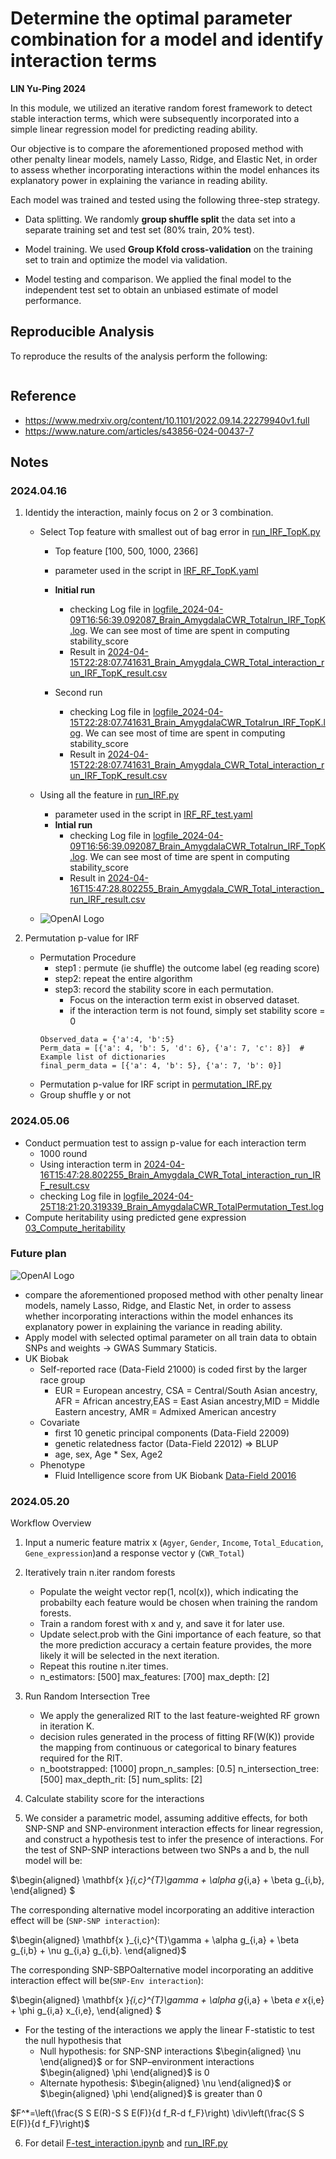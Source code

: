 # Determine the optimal parameter combination for a model and identify interaction terms

**LIN Yu-Ping 2024**

In this module, we utilized an iterative random forest framework to detect stable interaction terms, which were subsequently incorporated into a simple linear regression model for predicting reading ability.

Our objective is to compare the aforementioned proposed method with other penalty linear models, namely Lasso, Ridge, and Elastic Net, in order to assess whether incorporating interactions within the model enhances its explanatory power in explaining the variance in reading ability.


Each model was trained and tested using the following three-step strategy.  

+ Data splitting. We randomly **group shuffle split** the data set into a separate training set and test set (80% train, 20% test). 

+ Model training. We used **Group Kfold cross-validation** on the training set to train and optimize the model via validation. 

+ Model testing and comparison. We applied the final model to the independent test set to obtain an unbiased estimate of model performance. 









## Reproducible Analysis

To reproduce the results of the  analysis perform the following:

```bash

``````

## Reference
- https://www.medrxiv.org/content/10.1101/2022.09.14.22279940v1.full
- https://www.nature.com/articles/s43856-024-00437-7


## Notes

### 2024.04.16
1. Identidy the interaction, mainly focus on 2 or 3 combination.
   
   - Select Top feature with smallest  out of bag error in [run_IRF_TopK.py](run_IRF_TopK.py)
     - Top feature [100, 500, 1000, 2366]
     - parameter used in the script in [IRF_RF_TopK.yaml](model_configure/IRF_RF_TopK.yaml)
  
     - **Initial run** 
       - checking Log file in [logfile_2024-04-09T16:56:39.092087_Brain_AmygdalaCWR_Totalrun_IRF_TopK.log](Log/logfile_2024-04-09T16:56:39.092087_Brain_AmygdalaCWR_Totalrun_IRF_TopK.log).
       We can see most of time are spent in computing stability_score
       -  Result in [2024-04-15T22:28:07.741631_Brain_Amygdala_CWR_Total_interaction_run_IRF_TopK_result.csv](results/Brain_Amygdala/2024-04-15T22:28:07.741631_Brain_Amygdala_CWR_Total_interaction_run_IRF_TopK_result.csv)
  
     - Second run 
       - checking Log file in [logfile_2024-04-15T22:28:07.741631_Brain_AmygdalaCWR_Totalrun_IRF_TopK.log](Log/logfile_2024-04-15T22:28:07.741631_Brain_AmygdalaCWR_Totalrun_IRF_TopK.log).
       We can see most of time are spent in computing stability_score
       -  Result in [2024-04-15T22:28:07.741631_Brain_Amygdala_CWR_Total_interaction_run_IRF_TopK_result.csv](results/Brain_Amygdala/2024-04-15T22:28:07.741631_Brain_Amygdala_CWR_Total_interaction_run_IRF_TopK_result.csv)

   - Using all the feature in [run_IRF.py](run_IRF.py)  
     - parameter used in the script in [IRF_RF_test.yaml](model_configure/IRF_RF_test.yaml)
     - **Intial run** 
       - checking Log file in [logfile_2024-04-09T16:56:39.092087_Brain_AmygdalaCWR_Totalrun_IRF_TopK.log](Log/logfile_2024-04-16T15:47:28.802255_Brain_AmygdalaCWR_Totalrun_IRF.log).
       We can see most of time are spent in computing stability_score
       -  Result in [2024-04-16T15:47:28.802255_Brain_Amygdala_CWR_Total_interaction_run_IRF_result.csv](results/Brain_Amygdala/2024-04-16T15:47:28.802255_Brain_Amygdala_CWR_Total_interaction_run_IRF_result.csv)
   - ![OpenAI Logo](pnas.1711236115fig01.jpeg)

2. Permutation p-value for IRF
    
   - Permutation Procedure
     + step1 : permute (ie shuffle) the outcome label (eg reading score)
     + step2:  repeat the entire algorithm
     + step3: record the stability score in each permutation.
       + Focus on the interaction term exist in observed dataset.
       + if the interaction term is not found, simply set stability score = 0   
      ```
      Observed_data = {'a':4, 'b':5}
      Perm_data = [{'a': 4, 'b': 5, 'd': 6}, {'a': 7, 'c': 8}]  # Example list of dictionaries
      final_perm_data = [{'a': 4, 'b': 5}, {'a': 7, 'b': 0}]
      ```
   - Permutation p-value for IRF script in [permutation_IRF.py](permutation_IRF.py)
   - Group shuffle y or not


### 2024.05.06
   - Conduct permuation test to assign p-value for each interaction term
     + 1000 round
     + Using interaction term in [2024-04-16T15:47:28.802255_Brain_Amygdala_CWR_Total_interaction_run_IRF_result.csv](results/Brain_Amygdala/2024-04-16T15:47:28.802255_Brain_Amygdala_CWR_Total_interaction_run_IRF_result.csv)
     +   checking Log file in [logfile_2024-04-25T18:21:20.319339_Brain_AmygdalaCWR_TotalPermutation_Test.log]( logfile_2024-04-25T18:21:20.319339_Brain_AmygdalaCWR_TotalPermutation_Test.log)
   - Compute heritability using predicted gene expression [03_Compute_heritability](../03_Compute_heritability/READ.md) 
### Future plan
![OpenAI Logo](123.png)
  - compare the aforementioned proposed method with other penalty linear models, namely Lasso, Ridge, and Elastic Net, in order to assess whether incorporating interactions within the model enhances its explanatory power in explaining the variance in reading ability.
  -  Apply model with selected optimal parameter on all train data to obtain SNPs and weights -> GWAS Summary Staticis.
  - UK Biobak
       - Self-reported race (Data-Field 21000) is coded first by the larger race group  
         + EUR = European ancestry, CSA = Central/South Asian ancestry, AFR = African ancestry,EAS = East Asian ancestry,MID = Middle Eastern ancestry, AMR = Admixed American ancestry
       - Covariate 
         - first 10 genetic principal components (Data-Field 22009)
         - genetic relatedness factor (Data-Field 22012) => BLUP
         - age, sex, Age * Sex, Age2
       - Phenotype
         - Fluid Intelligence score from UK Biobank [Data-Field 20016](https://biobank.ctsu.ox.ac.uk/crystal/field.cgi?id=20016)



### 2024.05.20
Workflow Overview


1. Input a numeric feature matrix x (`Agyer`, `Gender`, `Income`, `Total_Education`, `Gene_expression`)and a response vector y (`CWR_Total`)

2. Iteratively train n.iter random forests
   - Populate the weight vector rep(1, ncol(x)), which indicating the probabilty each feature would be chosen when training the random forests.
   - Train a random forest with x and y, and save it for later use.
   - Update select.prob with the Gini importance of each feature, so that the more prediction accuracy a certain feature provides, the more likely it will be selected in the next iteration.
   - Repeat this routine n.iter times.
   -  n_estimators: [500] max_features: [700] max_depth: [2] 
  
3. Run Random Intersection Tree 
    - We apply the generalized RIT to the last feature-weighted RF grown in iteration K. 
    - decision rules generated in the process of fitting RF(W(K)) provide the mapping from continuous or categorical to binary features required for the RIT.
    -  n_bootstrapped: [1000] propn_n_samples: [0.5] n_intersection_tree: [500] max_depth_rit: [5] num_splits: [2]

4. Calculate stability score for the interactions



5.  We consider a parametric model, assuming additive effects, for both SNP-SNP and SNP-environment interaction effects for linear regression, and construct a hypothesis test to infer the presence of interactions. For the test of SNP-SNP interactions between two SNPs a and b, the null model will be:

$\begin{aligned}  \mathbf{x }_{i,c}^{T}\gamma + \alpha g_{i,a} + \beta g_{i,b}, \end{aligned}
$

The corresponding alternative model incorporating an additive interaction effect will be (`SNP-SNP interaction`):


$\begin{aligned}  \mathbf{x }_{i,c}^{T}\gamma + \alpha g_{i,a} + \beta g_{i,b} + \nu g_{i,a} g_{i,b}. \end{aligned}$

The corresponding SNP-SBPOalternative model incorporating an additive interaction effect will be(`SNP-Env interaction`):

$\begin{aligned}  \mathbf{x }_{i,c}^{T}\gamma + \alpha g_{i,a} + \beta _e x_{i,e} + \phi g_{i,a} x_{i,e}, \end{aligned}
$

- For the testing of the interactions we apply the linear F-statistic to test the null hypothesis that 
   - Null hypothesis: for SNP-SNP interactions $\begin{aligned}  \nu \end{aligned}$ or for SNP–environment interactions  $\begin{aligned}   \phi \end{aligned}$ is 0
   - Alternate  hypothesis: $\begin{aligned}  \nu \end{aligned}$ or  $\begin{aligned}   \phi \end{aligned}$ is greater than 0


$F^*=\left(\frac{S S E(R)-S S E(F)}{d f_R-d f_F}\right) \div\left(\frac{S S E(F)}{d f_F}\right)$

6. For detail [F-test_interaction.ipynb](F-test_interaction.ipynb) and [run_IRF.py](run_IRF.py)